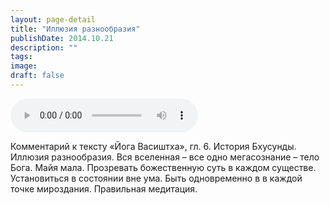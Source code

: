 ```yaml
---
layout: page-detail
title: "Иллюзия разнообразия"
publishDate: 2014.10.21
description: ""
tags:
image:
draft: false
---
```


<audio title="2014.10.21 - Иллюзия разнообразия.mp3" src="/upload/iblock/3e5/3e581020e2d5f9613bcf62232ecedd4b.mp3" controls=""></audio>

 Комментарий к тексту «Йога Васиштха», гл. 6\. История Бхусунды. Иллюзия разнообразия. Вся вселенная – все одно мегасознание – тело Бога. Майя мала. Прозревать божественную суть в каждом существе. Установиться в состоянии вне ума. Быть одновременно в в каждой точке мироздания. Правильная медитация. 

  
